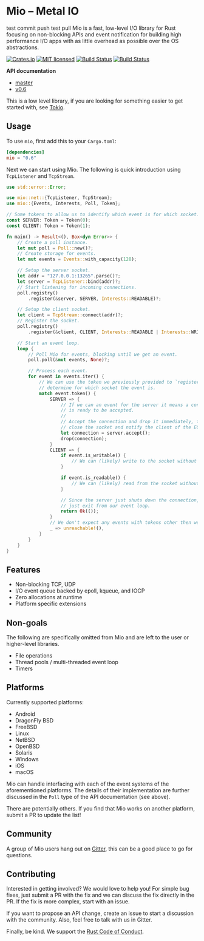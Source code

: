 # Mio – Metal IO
test commit push
test pull
Mio is a fast, low-level I/O library for Rust focusing on non-blocking APIs and
event notification for building high performance I/O apps with as little
overhead as possible over the OS abstractions.

[![Crates.io][crates-badge]][crates-url]
[![MIT licensed][mit-badge]][mit-url]
[![Build Status][azure-badge]][azure-url]
[![Build Status][cirrus-badge]][cirrus-url]

[crates-badge]: https://img.shields.io/crates/v/mio.svg
[crates-url]: https://crates.io/crates/mio
[mit-badge]: https://img.shields.io/badge/license-MIT-blue.svg
[mit-url]: LICENSE
[azure-badge]: https://dev.azure.com/tokio-rs/Tokio/_apis/build/status/tokio-rs.mio?branchName=master
[azure-url]: https://dev.azure.com/tokio-rs/Tokio/_build/latest?definitionId=2&branchName=master
[cirrus-badge]: https://api.cirrus-ci.com/github/tokio-rs/mio.svg
[cirrus-url]: https://cirrus-ci.com/github/tokio-rs/mio

**API documentation**

* [master](https://tokio-rs.github.io/mio/doc/mio/)
* [v0.6](https://docs.rs/mio/^0.6)

This is a low level library, if you are looking for something easier to get
started with, see [Tokio](https://tokio.rs).

## Usage

To use `mio`, first add this to your `Cargo.toml`:

```toml
[dependencies]
mio = "0.6"
```

Next we can start using Mio. The following is quick introduction using
`TcpListener` and `TcpStream`.

```rust
use std::error::Error;

use mio::net::{TcpListener, TcpStream};
use mio::{Events, Interests, Poll, Token};

// Some tokens to allow us to identify which event is for which socket.
const SERVER: Token = Token(0);
const CLIENT: Token = Token(1);

fn main() -> Result<(), Box<dyn Error>> {
    // Create a poll instance.
    let mut poll = Poll::new()?;
    // Create storage for events.
    let mut events = Events::with_capacity(128);

    // Setup the server socket.
    let addr = "127.0.0.1:13265".parse()?;
    let server = TcpListener::bind(addr)?;
    // Start listening for incoming connections.
    poll.registry()
        .register(&server, SERVER, Interests::READABLE)?;

    // Setup the client socket.
    let client = TcpStream::connect(addr)?;
    // Register the socket.
    poll.registry()
        .register(&client, CLIENT, Interests::READABLE | Interests::WRITABLE)?;

    // Start an event loop.
    loop {
        // Poll Mio for events, blocking until we get an event.
        poll.poll(&mut events, None)?;

        // Process each event.
        for event in events.iter() {
            // We can use the token we previously provided to `register` to
            // determine for which socket the event is.
            match event.token() {
                SERVER => {
                    // If we can an event for the server it means a connection
                    // is ready to be accepted.
                    //
                    // Accept the connection and drop it immediately, this will
                    // close the socket and notify the client of the EOF.
                    let connection = server.accept();
                    drop(connection);
                }
                CLIENT => {
                    if event.is_writable() {
                        // We can (likely) write to the socket without blocking.
                    }

                    if event.is_readable() {
                        // We can (likely) read from the socket without blocking.
                    }

                    // Since the server just shuts down the connection, let's
                    // just exit from our event loop.
                    return Ok(());
                }
                // We don't expect any events with tokens other then we provided.
                _ => unreachable!(),
            }
        }
    }
}
```

## Features

* Non-blocking TCP, UDP
* I/O event queue backed by epoll, kqueue, and IOCP
* Zero allocations at runtime
* Platform specific extensions

## Non-goals

The following are specifically omitted from Mio and are left to the user
or higher-level libraries.

* File operations
* Thread pools / multi-threaded event loop
* Timers

## Platforms

Currently supported platforms:

* Android
* DragonFly BSD
* FreeBSD
* Linux
* NetBSD
* OpenBSD
* Solaris
* Windows
* iOS
* macOS

Mio can handle interfacing with each of the event systems of the aforementioned
platforms. The details of their implementation are further discussed in the
`Poll` type of the API documentation (see above).

There are potentially others. If you find that Mio works on another
platform, submit a PR to update the list!

## Community

A group of Mio users hang out on [Gitter], this can be a good place to go for
questions.

[Gitter]: https://gitter.im/tokio-rs/mio

## Contributing

Interested in getting involved? We would love to help you! For simple
bug fixes, just submit a PR with the fix and we can discuss the fix
directly in the PR. If the fix is more complex, start with an issue.

If you want to propose an API change, create an issue to start a
discussion with the community. Also, feel free to talk with us in Gitter.

Finally, be kind. We support the [Rust Code of Conduct](https://www.rust-lang.org/policies/code-of-conduct).
